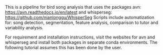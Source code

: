 
This is a pipeline for bird song analysis that uses the packages avn: https://avn.readthedocs.io/en/latest and whisperseg: https://github.com/nianlonggu/WhisperSeg
Scripts include automatization for: song detection, segmentation, feature analysis, comparison to tutor and variability analysis. 

For requirement and installation instructions, visit the websites for avn and whisperseg and install both packages in separate conda environments. 
The following tutorial assumes this has been done by the user.
